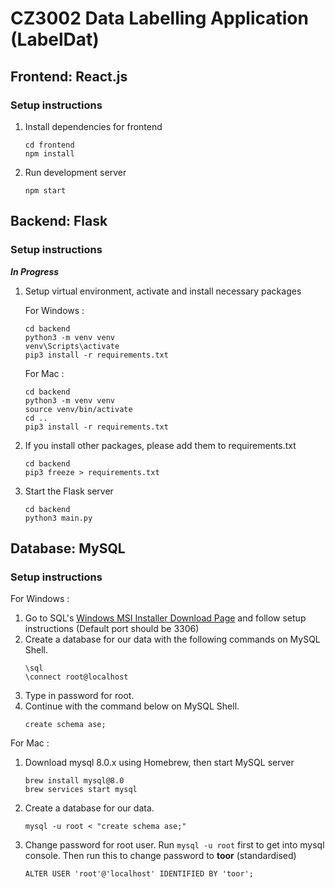 # CZ3002 Data Labelling Application (LabelDat)

## Frontend: React.js

### Setup instructions

1. Install dependencies for frontend
   ```
   cd frontend
   npm install
   ```
2. Run development server
   ```
   npm start
   ```

## Backend: Flask

### Setup instructions

**_In Progress_**

1. Setup virtual environment, activate and install necessary packages

   For Windows :
    ```
    cd backend
    python3 -m venv venv
    venv\Scripts\activate
    pip3 install -r requirements.txt
    ```

   For Mac :
    ```
    cd backend
    python3 -m venv venv
    source venv/bin/activate
    cd ..
    pip3 install -r requirements.txt
    ```
2. If you install other packages, please add them to requirements.txt
    ```
    cd backend
    pip3 freeze > requirements.txt
    ```
3. Start the Flask server
    ```
    cd backend
    python3 main.py
    ```

## Database: MySQL

### Setup instructions
For Windows :
1. Go to SQL's [Windows MSI Installer Download Page](https://dev.mysql.com/downloads/installer/) and follow setup instructions (Default port should be 3306)
2. Create a database for our data with the following commands on MySQL Shell.
    ```
    \sql
    \connect root@localhost
    ```
3. Type in password for root.
4. Continue with the command below on MySQL Shell.
    ```
    create schema ase;
    ```

For Mac :
1. Download mysql 8.0.x using Homebrew, then start MySQL server
    ```
   brew install mysql@8.0
   brew services start mysql
   ```
2. Create a database for our data.
    ```
    mysql -u root < "create schema ase;"
    ```
3. Change password for root user. Run `mysql -u root` first to get into mysql console. Then run this to change password to **toor** (standardised)
   ```
   ALTER USER 'root'@'localhost' IDENTIFIED BY 'toor';
   ```
